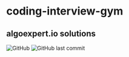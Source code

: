 # coding-interview-gym
algoexpert.io solutions
------

![GitHub](https://img.shields.io/github/license/ymaniz09/coding-interview-gym)
![GitHub last commit](https://img.shields.io/github/last-commit/ymaniz09/coding-interview-gym)